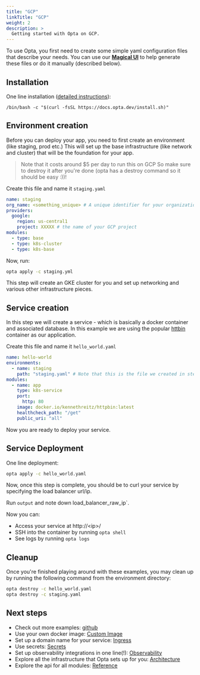 ```yaml
---
title: "GCP"
linkTitle: "GCP"
weight: 2
description: >
  Getting started with Opta on GCP.
---
```


To use Opta, you first need to create some simple yaml configuration files that describe your needs. You can use our [**Magical UI**](https://app.runx.dev/yaml-generator) to help generate these files or do it manually (described below).

## Installation

One line installation ([detailed instructions](/installation)):

```
/bin/bash -c "$(curl -fsSL https://docs.opta.dev/install.sh)"
```

## Environment creation

Before you can deploy your app, you need to first create an environment (like staging, prod etc.)
This will set up the base infrastructure (like network and cluster) that will be the foundation for your app.

> Note that it costs around $5 per day to run this on GCP So make sure to destroy it after you're done 
> (opta has a destroy command so it should be easy :))!

Create this file and name it `staging.yaml`

```yaml
name: staging
org_name: <something_unique> # A unique identifier for your organization
providers:
  google:
    region: us-central1
    project: XXXXX # the name of your GCP project
modules:
  - type: base
  - type: k8s-cluster
  - type: k8s-base
```

Now, run:

```bash
opta apply -c staging.yml
```

This step will create an GKE cluster for you and set up networking and various other infrastructure pieces.

## Service creation

In this step we will create a service - which is basically a docker container and associated database.
In this example we are using the popular [httbin](https://httpbin.org/) container as our application.


Create this file and name it `hello_world.yaml`

```yaml
name: hello-world
environments:
  - name: staging
    path: "staging.yaml" # Note that this is the file we created in step 2
modules:
  - name: app
    type: k8s-service
    port:
      http: 80
    image: docker.io/kennethreitz/httpbin:latest
    healthcheck_path: "/get"
    public_uri: "all"
```


Now you are ready to deploy your service.

## Service Deployment

One line deployment:

```bash
opta apply -c hello_world.yaml
```

Now, once this step is complete, you should be to curl your service by specifying the load balancer url/ip.

Run `output` and note down load_balancer_raw_ip`.

Now you can:

- Access your service at http://\<ip\>/
- SSH into the container by running `opta shell`
- See logs by running `opta logs`

## Cleanup

Once you're finished playing around with these examples, you may clean up by running the following command from the environment directory:

```bash
opta destroy -c hello_world.yaml
opta destroy -c staging.yaml
```

## Next steps

- Check out more examples: [github](https://github.com/run-x/opta/tree/main/examples)
- Use your own docker image: [Custom Image](/tutorials/custom_image)
- Set up a domain name for your service: [Ingress](/tutorials/ingress)
- Use secrets: [Secrets](/tutorials/secrets/)
- Set up observability integrations in one line(!): [Observability](/observability/)
- Explore all the infrastructure that Opta sets up for you: [Architecture](/architecture/gcp/)
- Explore the api for all modules: [Reference](/reference/google/)

